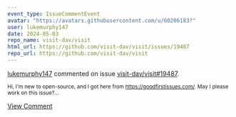 ```yaml
---
event_type: IssueCommentEvent
avatar: "https://avatars.githubusercontent.com/u/60206183?"
user: lukemurphy147
date: 2024-05-03
repo_name: visit-dav/visit
html_url: https://github.com/visit-dav/visit/issues/19487
repo_url: https://github.com/visit-dav/visit
---
```


<a href='https://github.com/lukemurphy147' target='_blank'>lukemurphy147</a> commented on issue <a href='https://github.com/visit-dav/visit/issues/19487' target='_blank'>visit-dav/visit#19487</a>.

<small>Hi, I'm new to open-source, and I got here from https://goodfirstissues.com/. May I please work on this issue?...</small>

<a href='https://github.com/visit-dav/visit/issues/19487' target='_blank'>View Comment</a>